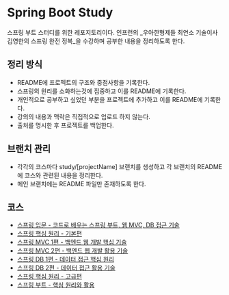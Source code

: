 # Spring Boot Study 
스프링 부트 스터디를 위한 레포지토리이다. 인프런의 _우아한형제들 최연소 기술이사 김영한의 스프링 완전 정복_을 수강하며 공부한 내용을 정리하도록 한다.

## 정리 방식
- README에 프로젝트의 구조와 중점사항을 기록한다.
- 스프링의 원리를 소화하는것에 집중하고 이를 README에 기록한다.
- 개인적으로 공부하고 싶었던 부분을 프로젝트에 추가하고 이를 README에 기록한다.
- 강의의 내용과 맥락은 직접적으로 업로드 하지 않는다.
- 출처를 명시한 후 프로젝트를 백업한다.

## 브랜치 관리
- 각각의 코스마다 study/[projectName] 브랜치를 생성하고 각 브랜치의 README에 코스와 관련된 내용을 정리한다.
- 메인 브랜치에는 README 파일만 존재하도록 한다.

## 코스
- [스프링 입문 - 코드로 배우는 스프링 부트, 웹 MVC, DB 접근 기술](https://www.inflearn.com/course/%EC%8A%A4%ED%94%84%EB%A7%81-%EC%9E%85%EB%AC%B8-%EC%8A%A4%ED%94%84%EB%A7%81%EB%B6%80%ED%8A%B8)
- [스프링 핵심 원리 - 기본편](https://www.inflearn.com/course/%EC%8A%A4%ED%94%84%EB%A7%81-%ED%95%B5%EC%8B%AC-%EC%9B%90%EB%A6%AC-%EA%B8%B0%EB%B3%B8%ED%8E%B8/dashboard)
- [스프링 MVC 1편 - 백엔드 웹 개발 핵심 기술](https://www.inflearn.com/course/%EC%8A%A4%ED%94%84%EB%A7%81-mvc-1)
- [스프링 MVC 2편 - 백엔드 웹 개발 활용 기술](https://www.inflearn.com/course/%EC%8A%A4%ED%94%84%EB%A7%81-mvc-2)
- [스프링 DB 1편 - 데이터 접근 핵심 원리](https://www.inflearn.com/course/%EC%8A%A4%ED%94%84%EB%A7%81-db-1)
- [스프링 DB 2편 - 데이터 접근 활용 기술](https://www.inflearn.com/course/%EC%8A%A4%ED%94%84%EB%A7%81-db-2)
- [스프링 핵심 원리 - 고급편](https://www.inflearn.com/course/%EC%8A%A4%ED%94%84%EB%A7%81-%ED%95%B5%EC%8B%AC-%EC%9B%90%EB%A6%AC-%EA%B3%A0%EA%B8%89%ED%8E%B8)
- [스프링 부트 - 핵심 원리와 활용](https://www.inflearn.com/course/%EC%8A%A4%ED%94%84%EB%A7%81%EB%B6%80%ED%8A%B8-%ED%95%B5%EC%8B%AC%EC%9B%90%EB%A6%AC-%ED%99%9C%EC%9A%A9)
